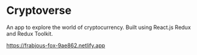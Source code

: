 # Cryptoverse

An app to explore the world of cryptocurrency. Built using React.js Redux and Redux Toolkit.

https://frabjous-fox-9ae862.netlify.app
